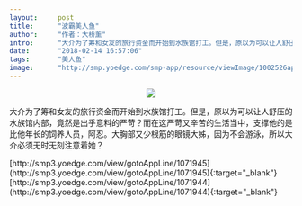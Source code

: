 ```yaml
---
layout:     post
title:      "波霸美人鱼"
author:     "作者：大桥薰"
intro:      "大介为了筹和女友的旅行资金而开始到水族馆打工。但是，原以为可以让人舒压的水族馆内部，竟然是出乎意料的严苛？而在这严苛又辛苦的生活当中，支撑他的是比他年长的饲养人员，阿忍。大胸部又少根筋的眼镜大姊，因为不会游泳，所以大介必须无时无刻注意着她？"
date:       "2018-02-14 16:57:06"
tags:       "美人鱼"
image:      "http://smp.yoedge.com/smp-app/resource/viewImage/1002526appline.png"
---
```

<div style="text-align: center">
<p><img src="http://smp.yoedge.com/smp-app/resource/viewImage/1002526appline.png"/></p>
</div>
<p class="post-meta">
<span>大介为了筹和女友的旅行资金而开始到水族馆打工。但是，原以为可以让人舒压的水族馆内部，竟然是出乎意料的严苛？而在这严苛又辛苦的生活当中，支撑他的是比他年长的饲养人员，阿忍。大胸部又少根筋的眼镜大姊，因为不会游泳，所以大介必须无时无刻注意着她？</span>
</p>
[http://smp3.yoedge.com/view/gotoAppLine/1071945](http://smp3.yoedge.com/view/gotoAppLine/1071945){:target="_blank"}
[http://smp3.yoedge.com/view/gotoAppLine/1071944](http://smp3.yoedge.com/view/gotoAppLine/1071944){:target="_blank"}


